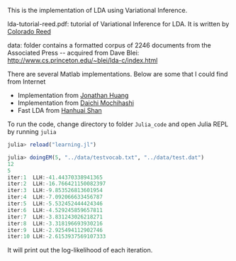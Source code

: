 This is the implementation of LDA using Variational Inference.

lda-tutorial-reed.pdf: tutorial of Variational Inference for LDA. It is written by [Colorado Reed](https://github.com/cjrd/SimpleLDA-R)


data: folder contains a formatted corpus of 2246 documents from the Associated Press -- acquired from Dave Blei: http://www.cs.princeton.edu/~blei/lda-c/index.html

There are several Matlab implementations. Below are some that I could find from Internet
- Implementation from [Jonathan Huang](http://jonathan-huang.org/)
- Implementation from [ Daichi Mochihashi](http://chasen.org/~daiti-m/dist/lda/)
- Fast LDA from [Hanhuai Shan](http://www-users.cs.umn.edu/~shan/mmnb_code.html)

To run the code, change directory to folder ```Julia_code``` and open Julia REPL by running ```julia```

```julia
julia> reload("learning.jl")

julia> doingEM(5, "../data/testvocab.txt", "../data/test.dat")
12
5
iter:1  LLH:-41.44370338941365
iter:2  LLH:-16.766421150082397
iter:3  LLH:-9.853526813601954
iter:4  LLH:-7.092066633456787
iter:5  LLH:-5.532452444424346
iter:6  LLH:-4.529245859657811
iter:7  LLH:-3.831243026218271
iter:8  LLH:-3.318196693930216
iter:9  LLH:-2.925494112902746
iter:10 LLH:-2.6153937569107333
```

It will print out the log-likelihood of each iteration.

